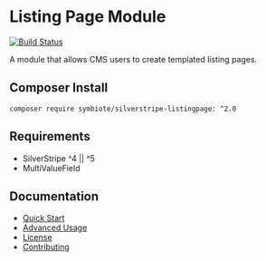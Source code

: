 # Listing Page Module

[![Build Status](https://travis-ci.org/nyeholt/silverstripe-listingpage.svg?branch=master)](https://travis-ci.org/nyeholt/silverstripe-listingpage)

A module that allows CMS users to create templated listing pages.

## Composer Install

```
composer require symbiote/silverstripe-listingpage: ^2.0
```

## Requirements

* SilverStripe ^4 || ^5
* MultiValueField

## Documentation

* [Quick Start](docs/en/quick-start.md)
* [Advanced Usage](docs/en/advanced-usage.md)
* [License](LICENSE.md)
* [Contributing](CONTRIBUTING.md)
